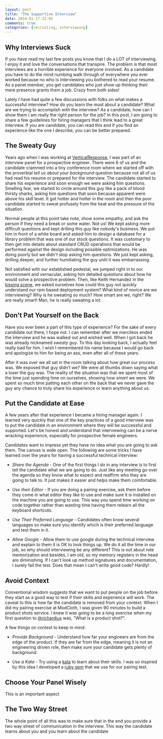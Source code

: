 ```yaml
---
layout: post
title: "The Supportive Interview"
date: 2014-01-17 22:02
comments: true
categories: [recruiting, interviewing]
---
```


## Why Interviews Suck

If you have read my last few posts you know that I do a LOT of interviewing.  I enjoy it and love
the conversations that transpire.  The problem is that most interviews are a horrible experience for
everyone involved.  As a candidate you have to do the mind numbing walk through of everywhere you
ever worked because no who is interviewing you bothered to read your resume.  As a panel member, you
get candidates who just show up thinking their mere presence grants them a job.  Crazy from both
sides!

<!--more-->

Lately I have had quite a few discussions with folks on what makes a successful interview?  How do
you learn the most about a candidate?  What are we trying to accomplish with the interview?  As a
candidate, how can I show them I am really the right person for the job?  In this post, I am going
to share a few guidelines for hiring managers that I think lead to a great interview.  If you are
candidate, you can read this and if you find an experience like the one I describe, you can be
better prepared.

## The Sweaty Guy

Years ago when I was working at <a href="http://www.verticalresponse.com"
target="_blank">VerticalResponse</a>, I was part of an interview panel for a prospective engineer.
There were 6 of us and the candidate crammed into a tiny conference room where we started off with
the proverbial _tell us about your background_ question because not all of us had read his resume or
prepared for the interview.  The candidate started to share his experience and soon enough we were
asking him questions.  Smelling fear, we started to circle around this guy like a pack of blood
thirsty sharks, asking him questions that soon because apparent were above his skill level.  It got
hotter and hotter in the room and then the poor candidate started to sweat profusely from the heat
and the pressure of the situation.

Normal people at this point take note, show some empathy, and ask the person if they need a break or
some water.  Not us!  We kept asking more difficult questions and kept drilling this guy like
nobody's business.  We put him in front of a white board and asked him to design a database for a
library problem that was one of our stock questions. It was customary to then get into details about
standard CRUD operations that would be performed against the design including possible
optimizations.  He was doing poorly but we didn't stop asking him questions.  We just kept asking,
drilling deeper, and further humiliating the guy until it was embarrassing.

Not satisfied with our established pedestal, we jumped right in to our environment and vernacular,
asking him detailed questions about how he would solve a prospective problem.  Then, like Keith
Hernandez in the <a href="http://youtu.be/Lr0ggLKhH1I" target="_blank">kissing scene</a>, we asked
ourselves how could this guy not quickly understand our rpm based deployment system?  What kind of
novice are we interviewing?  Why is he sweating so much?  How smart are we, right?  We are really
smart!  Man, he is really sweating a lot.  

## Don't Pat Yourself on the Back

Have you ever been a part of this type of experience?  For the sake of every candidate out there, I
hope not.  I can remember after we merciless ended the interview and he was walked out and wished
well.  When I got back he was already nicknamed _sweaty guy_.  To this day looking back, I actually
feel really bad for him.  I wish I remembered his name because I would go back and apologize to him
for being an ass, even after all of these years.

After it was over we all sat in the room talking about how great our process was.  We exposed that
guy didn't we?  We were all thumbs down saying what a loser the guy was.  The reality of the
situation was that we spent most of the time just spending time on ourselves, showing how _smart_
we were.  We spent so much time patting each other on the back that we never gave the guy any chance
to truly share his experience or learn anything about us.

## Put the Candidate at Ease

A few years after that experience I became a hiring manager again.  I learned very quickly that one
of the key practices of a good interview was to put the candidate in an environment where they will
be successful and supported.  Let's be honest and understand that interviewing can be a nerve
wracking experience, especially for prospective female engineers.

Candidates want to impress yet they have no idea what you are going to ask them.  The canvas is wide
open.  The following are some tricks I have learned over the years for having a successful technical
interview:

* _Share the Agenda_ - One of the first things I do in any interview is to first tell the candidate
  what we are going to do.  Just like any meeting go over the agenda so they know what to expect and
  reaffirm who they are going to talk to.  It just makes it easier and helps make them comfortable.

* _Use their Editor_ - If you are doing a pairing exercise, ask them before they come in what editor
  they like to use and make sure it is installed on the machine you are going to use.  This way you
  spend time working on code together rather than wasting time having them relearn all the keyboard
  shortcuts.  

* _Use Their Preferred Language_ - Candidates often know several languages so make sure you identify
  which is their preferred language and test them in it.

* _Allow Google_ - Allow them to use google during the technical interview and explain to them it is
  OK to look things up.  We do it all the time in our job, so why should interviewing be any
  different?  This is not about rote memorization and besides, I am old, so my memory registers in
  the head are diminishing.  If I can't look up method signatures and documentation, I surely fail
  the test.  Does that mean I can't write good code?  Hardly!

## Avoid Context

Conventional wisdom suggests that we want to put people on the job before they start as a good way
to test if their skills and experience will work.  The caveat to this is how far the candidate is
removed from your context.  When I did my pairing exercise at ModCloth, I was given 90 minutes to
build a product shots service.  I knew it was going to be a long exercise when my first question to
<a href="https://twitter.com/richardiux" target="_blank">@richardiux</a> was, "What is a product
shot?".

A few things on context to keep in mind:

* _Provide Background_ - Understand how far your engineers are from the edge of the product.  If
  they are far from the edge, meaning it is not an engineering driven role, then make sure your
  candidate gets plenty of background.

* _Use a Kata_ - Try using a <a href="http://en.wikipedia.org/wiki/Kata_(programming)"
  target="_blank">kata</a> to learn about their skills.  I was so inspired by this idea I developed
  a <a href="https://github.com/wbailey/kata" target="_blank">ruby gem</a> that we use for our
  pairing test.

## Choose Your Panel Wisely

This is an important aspect 

## The Two Way Street

The whole point of all this was to make sure that in the end you provide a two way street of
communication in the interview.  This way the candidate learns about you and you learn about the
candidate



